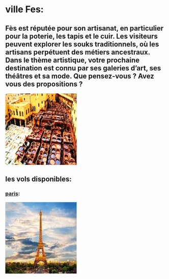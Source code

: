 # ville Fes: 
## Fès est réputée pour son artisanat, en particulier pour la poterie, les tapis et le cuir. Les visiteurs peuvent explorer les souks traditionnels, où les artisans perpétuent des métiers ancestraux. Dans le thème artistique, votre prochaine destination est connu par ses galeries d’art, ses théâtres et sa mode. Que pensez-vous ? Avez vous des propositions ?
![fes](../ressources/fes.jpg)
## les vols disponibles: 
### [paris](Paris.md):
![paris](../ressources/paris.jpg)
